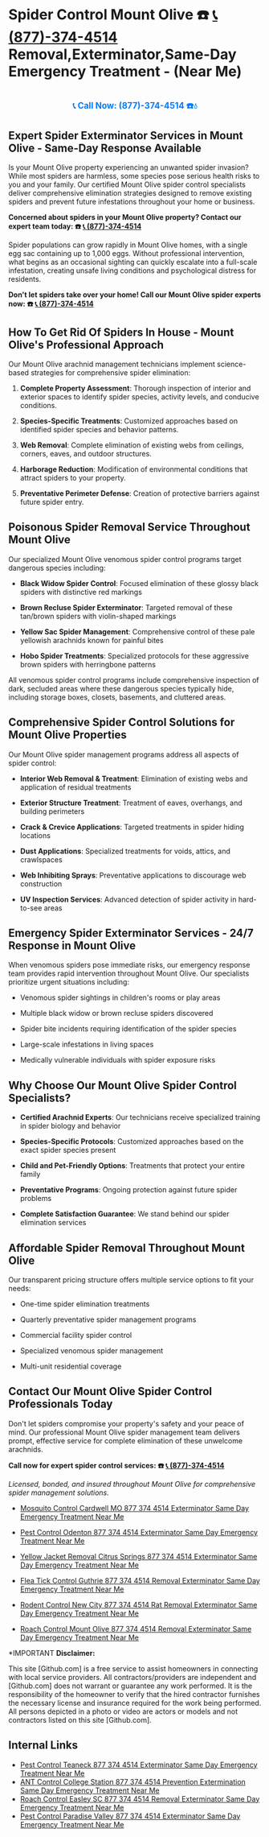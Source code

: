 # Spider Control Mount Olive ☎️ [📞 (877)-374-4514](https://pest-control-4514.netlify.app) Removal,Exterminator,Same-Day Emergency Treatment - (Near Me)
# 

<p align="center" style="font-size: 1.2em; font-weight: bold; margin: 20px 0;">
  <a href="https://pest-control-4514.netlify.app" target="_blank" style="color: #007BFF; text-decoration: none;">📞 Call Now: (877)-374-4514 ☎️💧</a>
</p>

## Expert Spider Exterminator Services in Mount Olive - Same-Day Response Available

Is your Mount Olive property experiencing an unwanted spider invasion? While most spiders are harmless, some species pose serious health risks to you and your family. Our certified Mount Olive spider control specialists deliver comprehensive elimination strategies designed to remove existing spiders and prevent future infestations throughout your home or business.

**Concerned about spiders in your Mount Olive property? Contact our expert team today: ☎️ [📞 (877)-374-4514](https://pest-control-4514.netlify.app)**

Spider populations can grow rapidly in Mount Olive homes, with a single egg sac containing up to 1,000 eggs. Without professional intervention, what begins as an occasional sighting can quickly escalate into a full-scale infestation, creating unsafe living conditions and psychological distress for residents.

**Don't let spiders take over your home! Call our Mount Olive spider experts now: ☎️ [📞 (877)-374-4514](https://pest-control-4514.netlify.app)**

## How To Get Rid Of Spiders In House - Mount Olive's Professional Approach

Our Mount Olive arachnid management technicians implement science-based strategies for comprehensive spider elimination:

1. **Complete Property Assessment**: Thorough inspection of interior and exterior spaces to identify spider species, activity levels, and conducive conditions.

2. **Species-Specific Treatments**: Customized approaches based on identified spider species and behavior patterns.

3. **Web Removal**: Complete elimination of existing webs from ceilings, corners, eaves, and outdoor structures.

4. **Harborage Reduction**: Modification of environmental conditions that attract spiders to your property.

5. **Preventative Perimeter Defense**: Creation of protective barriers against future spider entry.

## Poisonous Spider Removal Service Throughout Mount Olive

Our specialized Mount Olive venomous spider control programs target dangerous species including:

- **Black Widow Spider Control**: Focused elimination of these glossy black spiders with distinctive red markings

- **Brown Recluse Spider Exterminator**: Targeted removal of these tan/brown spiders with violin-shaped markings

- **Yellow Sac Spider Management**: Comprehensive control of these pale yellowish arachnids known for painful bites

- **Hobo Spider Treatments**: Specialized protocols for these aggressive brown spiders with herringbone patterns

All venomous spider control programs include comprehensive inspection of dark, secluded areas where these dangerous species typically hide, including storage boxes, closets, basements, and cluttered areas.

## Comprehensive Spider Control Solutions for Mount Olive Properties

Our Mount Olive spider management programs address all aspects of spider control:

- **Interior Web Removal & Treatment**: Elimination of existing webs and application of residual treatments

- **Exterior Structure Treatment**: Treatment of eaves, overhangs, and building perimeters

- **Crack & Crevice Applications**: Targeted treatments in spider hiding locations

- **Dust Applications**: Specialized treatments for voids, attics, and crawlspaces

- **Web Inhibiting Sprays**: Preventative applications to discourage web construction

- **UV Inspection Services**: Advanced detection of spider activity in hard-to-see areas

## Emergency Spider Exterminator Services - 24/7 Response in Mount Olive

When venomous spiders pose immediate risks, our emergency response team provides rapid intervention throughout Mount Olive. Our specialists prioritize urgent situations including:

- Venomous spider sightings in children's rooms or play areas

- Multiple black widow or brown recluse spiders discovered

- Spider bite incidents requiring identification of the spider species

- Large-scale infestations in living spaces

- Medically vulnerable individuals with spider exposure risks

## Why Choose Our Mount Olive Spider Control Specialists?

- **Certified Arachnid Experts**: Our technicians receive specialized training in spider biology and behavior

- **Species-Specific Protocols**: Customized approaches based on the exact spider species present

- **Child and Pet-Friendly Options**: Treatments that protect your entire family

- **Preventative Programs**: Ongoing protection against future spider problems

- **Complete Satisfaction Guarantee**: We stand behind our spider elimination services

## Affordable Spider Removal Throughout Mount Olive

Our transparent pricing structure offers multiple service options to fit your needs:

- One-time spider elimination treatments

- Quarterly preventative spider management programs

- Commercial facility spider control

- Specialized venomous spider management

- Multi-unit residential coverage

## Contact Our Mount Olive Spider Control Professionals Today

Don't let spiders compromise your property's safety and your peace of mind. Our professional Mount Olive spider management team delivers prompt, effective service for complete elimination of these unwelcome arachnids.

**Call now for expert spider control services: ☎️ [📞 (877)-374-4514](https://pest-control-4514.netlify.app)**

*Licensed, bonded, and insured throughout Mount Olive for comprehensive spider management solutions.*


- [Mosquito Control Cardwell MO 877 374 4514 Exterminator Same Day Emergency Treatment Near Me](https://github.com/allyoucaneatsushiin/pest-control/blob/main/Mosquito-Control-Cardwell-MO-877-374-4514-Exterminator-Same-Day-Emergency-Treatment-Near-Me.md)
- [Pest Control Odenton 877 374 4514 Exterminator Same Day Emergency Treatment Near Me](https://github.com/allyoucaneatsushiin/pest-control/blob/main/Pest-Control-Odenton-877-374-4514-Exterminator-Same-Day-Emergency-Treatment-Near-Me.md)
- [Yellow Jacket Removal Citrus Springs 877 374 4514 Exterminator Same Day Emergency Treatment Near Me](https://github.com/allyoucaneatsushiin/pest-control/blob/main/Yellow-Jacket-Removal-Citrus-Springs-877-374-4514-Exterminator-Same-Day-Emergency-Treatment-Near-Me.md)


- [Flea Tick Control Guthrie 877 374 4514 Removal Exterminator Same Day Emergency Treatment Near Me](https://github.com/allyoucaneatsushiin/pest-control/blob/main/Flea-Tick-Control-Guthrie-877-374-4514-Removal-Exterminator-Same-Day-Emergency-Treatment-Near-Me.md)
- [Rodent Control New City 877 374 4514 Rat Removal Exterminator Same Day Emergency Treatment Near Me](https://github.com/allyoucaneatsushiin/pest-control/blob/main/Rodent-Control-New-City-877-374-4514-Rat-Removal-Exterminator-Same-Day-Emergency-Treatment-Near-Me.md)
- [Roach Control Mount Olive 877 374 4514 Removal Exterminator Same Day Emergency Treatment Near Me](https://github.com/allyoucaneatsushiin/pest-control/blob/main/Roach-Control-Mount-Olive-877-374-4514-Removal-Exterminator-Same-Day-Emergency-Treatment-Near-Me.md)


*IMPORTANT **Disclaimer:**  

This site [Github.com] is a free service to assist homeowners in connecting with local service providers. All contractors/providers are independent and [Github.com] does not warrant or guarantee any work performed. It is the responsibility of the homeowner to verify that the hired contractor furnishes the necessary license and insurance required for the work being performed. All persons depicted in a photo or video are actors or models and not contractors listed on this site [Github.com].


## Internal Links
- [Pest Control Teaneck 877 374 4514 Exterminator Same Day Emergency Treatment Near Me](https://github.com/allyoucaneatsushiin/pest-control/blob/main/Pest-Control-Teaneck-877-374-4514-Exterminator-Same-Day-Emergency-Treatment-Near-Me.md)
- [ANT Control College Station 877 374 4514 Prevention Extermination Same Day Emergency Treatment Near Me](https://github.com/allyoucaneatsushiin/pest-control/blob/main/ANT-Control-College-Station-877-374-4514-Prevention-Extermination-Same-Day-Emergency-Treatment-Near-Me.md)
- [Roach Control Easley SC 877 374 4514 Removal Exterminator Same Day Emergency Treatment Near Me](https://github.com/allyoucaneatsushiin/pest-control/blob/main/Roach-Control-Easley-SC-877-374-4514-Removal-Exterminator-Same-Day-Emergency-Treatment-Near-Me.md)
- [Pest Control Paradise Valley 877 374 4514 Exterminator Same Day Emergency Treatment Near Me](https://github.com/allyoucaneatsushiin/pest-control/blob/main/Pest-Control-Paradise-Valley-877-374-4514-Exterminator-Same-Day-Emergency-Treatment-Near-Me.md)
